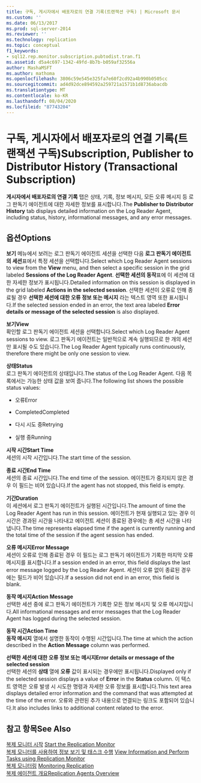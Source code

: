 ```yaml
---
title: 구독, 게시자에서 배포자로의 연결 기록(트랜잭션 구독) | Microsoft 문서
ms.custom: ''
ms.date: 06/13/2017
ms.prod: sql-server-2014
ms.reviewer: ''
ms.technology: replication
ms.topic: conceptual
f1_keywords:
- sql12.rep.monitor.subscription.pubtodist.tran.f1
ms.assetid: d5a4c697-1342-49fd-8b7b-b059af32556a
author: MashaMSFT
ms.author: mathoma
ms.openlocfilehash: 3806c59e545e325fa7e60f2cd92a4b990b0505cc
ms.sourcegitcommit: ad4d92dce894592a259721a1571b1d8736abacdb
ms.translationtype: MT
ms.contentlocale: ko-KR
ms.lasthandoff: 08/04/2020
ms.locfileid: "87743204"
---
```

# <a name="subscription-publisher-to-distributor-history-transactional-subscription"></a><span data-ttu-id="7e2c7-102">구독, 게시자에서 배포자로의 연결 기록(트랜잭션 구독)</span><span class="sxs-lookup"><span data-stu-id="7e2c7-102">Subscription, Publisher to Distributor History (Transactional Subscription)</span></span>
  <span data-ttu-id="7e2c7-103">**게시자에서 배포자로의 연결 기록** 탭은 상태, 기록, 정보 메시지, 모든 오류 메시지 등 로그 판독기 에이전트에 대한 자세한 정보를 표시합니다.</span><span class="sxs-lookup"><span data-stu-id="7e2c7-103">The **Publisher to Distributor History** tab displays detailed information on the Log Reader Agent, including status, history, informational messages, and any error messages.</span></span>  
  
## <a name="options"></a><span data-ttu-id="7e2c7-104">옵션</span><span class="sxs-lookup"><span data-stu-id="7e2c7-104">Options</span></span>  
 <span data-ttu-id="7e2c7-105">**보기** 메뉴에서 보려는 로그 판독기 에이전트 세션을 선택한 다음 **로그 판독기 에이전트의 세션**표에서 특정 세션을 선택합니다.</span><span class="sxs-lookup"><span data-stu-id="7e2c7-105">Select which Log Reader Agent sessions to view from the **View** menu, and then select a specific session in the grid labeled **Sessions of the Log Reader Agent**.</span></span> <span data-ttu-id="7e2c7-106">**선택한 세션의 동작**표에 이 세션에 대한 자세한 정보가 표시됩니다.</span><span class="sxs-lookup"><span data-stu-id="7e2c7-106">Detailed information on this session is displayed in the grid labeled **Actions in the selected session**.</span></span> <span data-ttu-id="7e2c7-107">선택한 세션이 오류로 인해 종료될 경우 **선택한 세션에 대한 오류 정보 또는 메시지** 라는 텍스트 영역 또한 표시됩니다.</span><span class="sxs-lookup"><span data-stu-id="7e2c7-107">If the selected session ended in an error, the text area labeled **Error details or message of the selected session** is also displayed.</span></span>  
  
 <span data-ttu-id="7e2c7-108">**보기**</span><span class="sxs-lookup"><span data-stu-id="7e2c7-108">**View**</span></span>  
 <span data-ttu-id="7e2c7-109">확인할 로그 판독기 에이전트 세션을 선택합니다.</span><span class="sxs-lookup"><span data-stu-id="7e2c7-109">Select which Log Reader Agent sessions to view.</span></span> <span data-ttu-id="7e2c7-110">로그 판독기 에이전트는 일반적으로 계속 실행되므로 한 개의 세션만 표시될 수도 있습니다.</span><span class="sxs-lookup"><span data-stu-id="7e2c7-110">The Log Reader Agent typically runs continuously, therefore there might be only one session to view.</span></span>  
  
 <span data-ttu-id="7e2c7-111">**상태**</span><span class="sxs-lookup"><span data-stu-id="7e2c7-111">**Status**</span></span>  
 <span data-ttu-id="7e2c7-112">로그 판독기 에이전트의 상태입니다.</span><span class="sxs-lookup"><span data-stu-id="7e2c7-112">The status of the Log Reader Agent.</span></span> <span data-ttu-id="7e2c7-113">다음 목록에서는 가능한 상태 값을 보여 줍니다.</span><span class="sxs-lookup"><span data-stu-id="7e2c7-113">The following list shows the possible status values:</span></span>  
  
-   <span data-ttu-id="7e2c7-114">오류</span><span class="sxs-lookup"><span data-stu-id="7e2c7-114">Error</span></span>  
  
-   <span data-ttu-id="7e2c7-115">Completed</span><span class="sxs-lookup"><span data-stu-id="7e2c7-115">Completed</span></span>  
  
-   <span data-ttu-id="7e2c7-116">다시 시도 중</span><span class="sxs-lookup"><span data-stu-id="7e2c7-116">Retrying</span></span>  
  
-   <span data-ttu-id="7e2c7-117">실행 중</span><span class="sxs-lookup"><span data-stu-id="7e2c7-117">Running</span></span>  
  
 <span data-ttu-id="7e2c7-118">**시작 시간**</span><span class="sxs-lookup"><span data-stu-id="7e2c7-118">**Start Time**</span></span>  
 <span data-ttu-id="7e2c7-119">세션의 시작 시간입니다.</span><span class="sxs-lookup"><span data-stu-id="7e2c7-119">The start time of the session.</span></span>  
  
 <span data-ttu-id="7e2c7-120">**종료 시간**</span><span class="sxs-lookup"><span data-stu-id="7e2c7-120">**End Time**</span></span>  
 <span data-ttu-id="7e2c7-121">세션의 종료 시간입니다.</span><span class="sxs-lookup"><span data-stu-id="7e2c7-121">The end time of the session.</span></span> <span data-ttu-id="7e2c7-122">에이전트가 중지되지 않은 경우 이 필드는 비어 있습니다.</span><span class="sxs-lookup"><span data-stu-id="7e2c7-122">If the agent has not stopped, this field is empty.</span></span>  
  
 <span data-ttu-id="7e2c7-123">**기간**</span><span class="sxs-lookup"><span data-stu-id="7e2c7-123">**Duration**</span></span>  
 <span data-ttu-id="7e2c7-124">이 세션에서 로그 판독기 에이전트가 실행된 시간입니다.</span><span class="sxs-lookup"><span data-stu-id="7e2c7-124">The amount of time the Log Reader Agent has run in this session.</span></span> <span data-ttu-id="7e2c7-125">에이전트가 현재 실행되고 있는 경우 이 시간은 경과된 시간을 나타내고 에이전트 세션이 종료된 경우에는 총 세션 시간을 나타냅니다.</span><span class="sxs-lookup"><span data-stu-id="7e2c7-125">The time represents elapsed time if the agent is currently running and the total time of the session if the agent session has ended.</span></span>  
  
 <span data-ttu-id="7e2c7-126">**오류 메시지**</span><span class="sxs-lookup"><span data-stu-id="7e2c7-126">**Error Message**</span></span>  
 <span data-ttu-id="7e2c7-127">세션이 오류로 인해 종료된 경우 이 필드는 로그 판독기 에이전트가 기록한 마지막 오류 메시지를 표시합니다.</span><span class="sxs-lookup"><span data-stu-id="7e2c7-127">If a session ended in an error, this field displays the last error message logged by the Log Reader Agent.</span></span> <span data-ttu-id="7e2c7-128">세션이 오류 없이 종료된 경우에는 필드가 비어 있습니다.</span><span class="sxs-lookup"><span data-stu-id="7e2c7-128">If a session did not end in an error, this field is blank.</span></span>  
  
 <span data-ttu-id="7e2c7-129">**동작 메시지**</span><span class="sxs-lookup"><span data-stu-id="7e2c7-129">**Action Message**</span></span>  
 <span data-ttu-id="7e2c7-130">선택한 세션 중에 로그 판독기 에이전트가 기록한 모든 정보 메시지 및 오류 메시지입니다.</span><span class="sxs-lookup"><span data-stu-id="7e2c7-130">All informational messages and error messages that the Log Reader Agent has logged during the selected session.</span></span>  
  
 <span data-ttu-id="7e2c7-131">**동작 시간**</span><span class="sxs-lookup"><span data-stu-id="7e2c7-131">**Action Time**</span></span>  
 <span data-ttu-id="7e2c7-132">**동작 메시지** 열에서 설명한 동작이 수행된 시간입니다.</span><span class="sxs-lookup"><span data-stu-id="7e2c7-132">The time at which the action described in the **Action Message** column was performed.</span></span>  
  
 <span data-ttu-id="7e2c7-133">**선택한 세션에 대한 오류 정보 또는 메시지**</span><span class="sxs-lookup"><span data-stu-id="7e2c7-133">**Error details or message of the selected session**</span></span>  
 <span data-ttu-id="7e2c7-134">선택한 세션의 **상태** 열에 **오류** 값이 표시되는 경우에만 표시됩니다.</span><span class="sxs-lookup"><span data-stu-id="7e2c7-134">Displayed only if the selected session displays a value of **Error** in the **Status** column.</span></span> <span data-ttu-id="7e2c7-135">이 텍스트 영역은 오류 발생 시 시도한 명령과 자세한 오류 정보를 표시합니다.</span><span class="sxs-lookup"><span data-stu-id="7e2c7-135">This text area displays detailed error information and the command that was attempted at the time of the error.</span></span> <span data-ttu-id="7e2c7-136">오류와 관련된 추가 내용으로 연결되는 링크도 포함되어 있습니다.</span><span class="sxs-lookup"><span data-stu-id="7e2c7-136">It also includes links to additional content related to the error.</span></span>  
  
## <a name="see-also"></a><span data-ttu-id="7e2c7-137">참고 항목</span><span class="sxs-lookup"><span data-stu-id="7e2c7-137">See Also</span></span>  
 <span data-ttu-id="7e2c7-138">[복제 모니터 시작](monitor/start-the-replication-monitor.md) </span><span class="sxs-lookup"><span data-stu-id="7e2c7-138">[Start the Replication Monitor](monitor/start-the-replication-monitor.md) </span></span>  
 <span data-ttu-id="7e2c7-139">[복제 모니터를 사용하여 정보 보기 및 태스크 수행](monitor/view-information-and-perform-tasks-replication-monitor.md) </span><span class="sxs-lookup"><span data-stu-id="7e2c7-139">[View Information and Perform Tasks using Replication Monitor](monitor/view-information-and-perform-tasks-replication-monitor.md) </span></span>  
 <span data-ttu-id="7e2c7-140">[복제 모니터링](monitoring-replication.md) </span><span class="sxs-lookup"><span data-stu-id="7e2c7-140">[Monitoring Replication](monitoring-replication.md) </span></span>  
 [<span data-ttu-id="7e2c7-141">복제 에이전트 개요</span><span class="sxs-lookup"><span data-stu-id="7e2c7-141">Replication Agents Overview</span></span>](agents/replication-agents-overview.md)  
  
  
